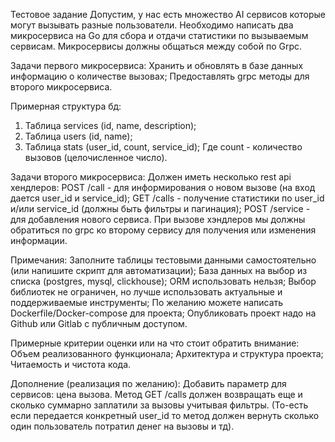 Тестовое задание
Допустим, у нас есть множество AI сервисов которые могут вызывать разные пользователи. Необходимо написать два микросервиса на Go для сбора и отдачи статистики по вызываемым сервисам. Микросервисы должны общаться между собой по Grpc.

Задачи первого микросервиса:
Хранить и обновлять в базе данных информацию о количестве вызовах;
Предоставлять grpc методы для второго микросервиса.

Примерная структура бд:
1. Таблица services (id, name, description);
2. Таблица users (id, name);
3. Таблица stats (user_id, count, service_id);
   Где count - количество вызовов (целочисленное число).

Задачи второго микросервиса:
Должен иметь несколько rest api хендлеров:
POST /call - для информирования о новом вызове (на вход дается user_id и service_id);
GET /calls - получение статистики по user_id и/или service_id (должны быть фильтры и пагинация);
POST /service - для добавления нового сервиса.
При вызове хэндлеров мы должны обратиться по grpc ко второму сервису для получения или изменения информации.




Примечания:
Заполните таблицы тестовыми данными самостоятельно (или напишите скрипт для автоматизации);
База данных на выбор из списка (postgres, mysql, clickhouse);
ORM использовать нельзя;
Выбор библиотек не ограничен, но лучше использовать актуальные и поддерживаемые инструменты;
По желанию можете написать Dockerfile/Docker-compose для проекта;
Опубликовать проект надо на Github или Gitlab с публичным доступом.

Примерные критерии оценки или на что стоит обратить внимание:
Объем реализованного функционала;
Архитектура и структура проекта;
Читаемость и чистота кода.

Дополнение (реализация по желанию):
Добавить параметр для сервисов: цена вызова. Метод GET /calls должен возвращать еще и сколько суммарно заплатили за вызовы учитывая    фильтры. (То-есть если передается конкретный user_id то метод должен вернуть сколько один пользователь потратил денег на вызовы и тд).
